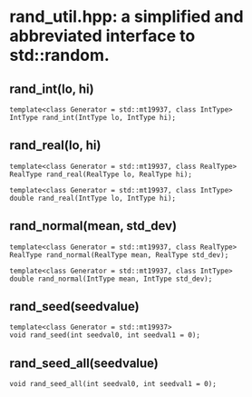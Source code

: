# rand_util.hpp: a simplified and abbreviated interface to std::random. 

## rand_int(lo, hi)
```
template<class Generator = std::mt19937, class IntType>
IntType rand_int(IntType lo, IntType hi);
```

## rand_real(lo, hi)
```
template<class Generator = std::mt19937, class RealType>
RealType rand_real(RealType lo, RealType hi);

template<class Generator = std::mt19937, class IntType>
double rand_real(IntType lo, IntType hi);
```

## rand_normal(mean, std_dev)
```
template<class Generator = std::mt19937, class RealType>
RealType rand_normal(RealType mean, RealType std_dev);

template<class Generator = std::mt19937, class IntType>
double rand_normal(IntType mean, IntType std_dev);
```

## rand_seed(seedvalue)
```
template<class Generator = std::mt19937>
void rand_seed(int seedval0, int seedval1 = 0);
```

## rand_seed_all(seedvalue) 
```
void rand_seed_all(int seedval0, int seedval1 = 0);
```
